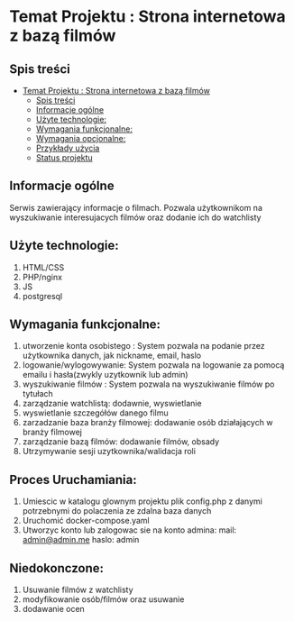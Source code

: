 # Temat Projektu : Strona internetowa z bazą filmów
## Spis treści
- [Temat Projektu : Strona internetowa z bazą filmów](#temat-projektu--strona-internetowa-z-bazą-filmów)
  - [Spis treści](#spis-treści)
  - [Informacje ogólne](#informacje-ogólne)
  - [Użyte technologie:](#użyte-technologie)
  - [Wymagania funkcjonalne:](#wymagania-funkcjonalne)
  - [Wymagania opcjonalne:](#wymagania-opcjonalne)
  - [Przykłady użycia](#przykłady-użycia)
  - [Status projektu](#status-projektu)
  
## Informacje ogólne
Serwis zawierający informacje o filmach. Pozwala użytkownikom na wyszukiwanie interesujacych filmów oraz dodanie ich do watchlisty
## Użyte technologie: 
1. HTML/CSS
2. PHP/nginx
3. JS
4. postgresql
## Wymagania funkcjonalne:

1. utworzenie konta osobistego : System pozwala na podanie przez użytkownika danych, jak nickname, email, haslo
2. logowanie/wylogowywanie: System pozwala na logowanie za pomocą emailu i hasła(zwykly uzytkownik lub admin)
3. wyszukiwanie filmów  : System pozwala na wyszukiwanie filmów po tytułach
4. zarządzanie watchlistą: dodawnie, wyswietlanie
5. wyswietlanie szczegółów danego filmu
6. zarzadzanie baza branży filmowej: dodawanie osób działających w branży filmowej
7. zarządzanie bazą filmów: dodawanie filmów, obsady
8. Utrzymywanie sesji uzytkownika/walidacja roli

## Proces Uruchamiania:
1. Umiescic w katalogu glownym projektu plik config.php z danymi potrzebnymi do polaczenia ze zdalna baza danych
2. Uruchomić docker-compose.yaml
3. Utworzyc konto lub zalogowac sie na konto admina: mail: admin@admin.me haslo: admin

## Niedokonczone:
1. Usuwanie filmów z watchlisty
2. modyfikowanie osób/filmów oraz usuwanie
3. dodawanie ocen